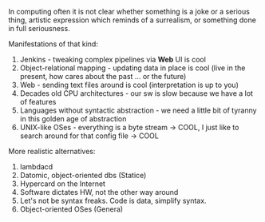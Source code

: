 In computing often it is not clear whether something is a joke or a serious thing, artistic expression which reminds of a surrealism, or something done in full seriousness.  

Manifestations of that kind:  
1. Jenkins - tweaking complex pipelines via **Web** UI is cool
2. Object-relational mapping - updating data in place is cool (live in the present, how cares about the past ... or the future)
3. Web - sending text files around is cool (interpretation is up to you)
4. Decades old CPU architectures - our sw is slow because we have a lot of features
5. Languages without syntactic abstraction - we need a little bit of tyranny in this golden age of abstraction
6. UNIX-like OSes - everything is a byte stream -> COOL, I just like to search around for that config file -> COOL

More realistic alternatives:
1. lambdacd
2. Datomic, object-oriented dbs (Statice)
3. Hypercard on the Internet
4. Software dictates HW, not the other way around
5. Let's not be syntax freaks. Code is data, simplify syntax.
6. Object-oriented OSes (Genera)
